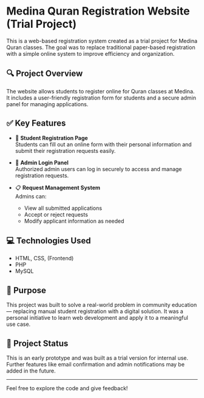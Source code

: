 # Medina Quran Registration Website (Trial Project)

This is a web-based registration system created as a trial project for Medina Quran classes. The goal was to replace traditional paper-based registration with a simple online system to improve efficiency and organization.

## 🔍 Project Overview

The website allows students to register online for Quran classes at Medina. It includes a user-friendly registration form for students and a secure admin panel for managing applications.

## ✅ Key Features

- 🧾 **Student Registration Page**  
  Students can fill out an online form with their personal information and submit their registration requests easily.

- 🔐 **Admin Login Panel**  
  Authorized admin users can log in securely to access and manage registration requests.

- 📋 **Request Management System**  
  Admins can:
  - View all submitted applications
  - Accept or reject requests
  - Modify applicant information as needed

## 💻 Technologies Used

- HTML, CSS, (Frontend)
- PHP
- MySQL

## 🧠 Purpose

This project was built to solve a real-world problem in community education — replacing manual student registration with a digital solution. It was a personal initiative to learn web development and apply it to a meaningful use case.

## 📂 Project Status

This is an early prototype and was built as a trial version for internal use. Further features like email confirmation and admin notifications may be added in the future.

---

Feel free to explore the code and give feedback!
